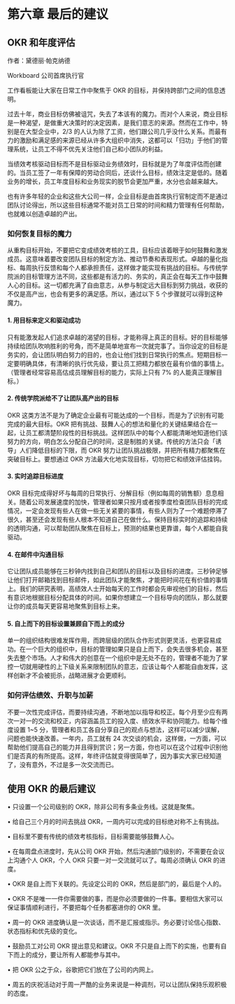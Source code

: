 # 第六章 最后的建议

## OKR 和年度评估

作者：黛德丽·帕克纳德

Workboard 公司首席执行官

工作看板能让大家在日常工作中聚焦于 OKR 的目标，并保持跨部门之间的信息透明。

过去十年，商业目标仿佛被诅咒，失去了本该有的魔力。而对个人来说，商业目标是一种渴望，是做重大决策时的决定因素，是我们意志的来源。然而在工作中，特别是在大型企业中，2/3 的人认为除了工资，他们跟公司几乎没什么关系。而最有力的激励和满足感的来源已经从许多大组织中消失，这都可以「归功」于他们的管理系统，让员工不得不优先关注他们自己和小团队的利益。

当绩效考核驱动目标而不是目标驱动业务绩效时，目标就是为了年度评估而创建的。当员工签了一年有保障的劳动合同后，还谈什么目标，绩效注定是低的。随着业务的增长，员工年度目标和业务现实的脱节会更加严重，水分也会越来越大。

也有许多年轻的企业和这些大公司一样，企业目标是由首席执行官制定而不是通过团队讨论得出，所以这些目标通常不能对员工日常的时间和精力管理有任何帮助，也就难以创造卓越的产出。

### 如何恢复目标的魔力

从重构目标开始，不要把它变成绩效考核的工具，目标应该着眼于如何鼓舞和激发成员。这意味着要改变团队目标的制定方法、推动节奏和表现形式。卓越的量化指标、每周执行反馈和每个人都承担责任，这样做才能实现有挑战的目标。与传统学院派的目标管理方法不同，这些都是有活力的、务实的，真正会在每天工作中鼓舞人心的目标。这一切都充满了自由意志，从参与制定远大目标到努力挑战，收获的不仅是高产出，也会有更多的满足感。所以，通过以下 5 个步骤就可以得到这种魔力。

#### 1. 用目标来定义和驱动成功
只有能激发起人们追求卓越的渴望的目标，才能称得上真正的目标。好的目标能够持续给团队吹响胜利的号角，而不是简单地宣布一次就完事了。当你设定的目标是务实的，会让团队明白努力的目的，也会让他们找到日常执行的焦点。短期目标一定要明确具体，有清晰的执行优先级，要让员工把精力都放在最有价值的事情上。（管理者经常容易高估成员理解目标的能力，实际上只有 7% 的人能真正理解目标。）

#### 2. 传统学院派给不了让团队高产出的目标
OKR 这类方法不是为了确定企业最有可能达成的一个目标，而是为了识别有可能完成的最大目标。OKR 把有挑战、鼓舞人心的想法和量化的关键结果结合在一起，让员工都清楚阶段性的目标挑战。这样团队中的每个人都能清晰地知道他们该努力的方向，明白怎么分配自己的时间，这是制胜的关键。传统的方法只会「诱导」人们降低目标的下限，而 OKR 努力让团队挑战极限，并把所有精力都聚焦在突破目标上。要想通过 OKR 方法最大化地实现目标，切勿把它和绩效评估挂钩。

#### 3. 实时追踪目标进度
OKR 目标完成得好坏与每周的日常执行、分解目标（例如每周的销售额）息息相关。随着公司发展速度的加快，管理者如果只按月或者按季度检查团队目标的完成情况，一定会发现有些人在做一些无关紧要的事情，有些人则为了一个难题停滞了很久，甚至还会发现有些人根本不知道自己在做什么。保持目标实时的追踪和持续的透明沟通，可以帮助团队聚焦在目标上，预测的结果也更靠谱，每个人都能自我驱动。

#### 4. 在邮件中沟通目标
它让团队成员能够在三秒钟内找到自己和团队的目标以及目标的进度。三秒钟足够让他们打开邮箱找到目标邮件，如此团队才能聚焦，才能把时间花在有价值的事情上。我们的研究表明，高绩效人士开始每天的工作时都会先审视他们的目标，然后有意识地根据目标分配具体的时间。如果你想建立一个目标导向的团队，那么就要让你的成员每天更容易地聚焦到目标上来。

#### 5. 自上而下的目标设置兼顾自下而上的成分
单一的组织结构很难发挥作用，而跨层级的团队合作形式则更灵活，也更容易成功。在一个巨大的组织中，目标的管理如果只是自上而下，会失去很多机会，甚至失去整个市场。人才和伟大的创意在一个组织中是无处不在的，管理者不能为了掌控一切就用硬性的上下级关系来限制团队的意志，应该让每个人都能自由发挥，这样创新才不会被扼杀，战略进展才会更顺利。

### 如何评估绩效、升职与加薪

不要一次性完成评估，而要持续沟通，不断地加以指导和校正。每个月至少应有两次一对一的交流和校正，内容涵盖员工的投入度、绩效水平和协同能力。给每个维度设置 1~5 分，管理者和员工各自分享自己的观点与想法，这样可以减少误解，问题也能快速改善。一年内，员工就有 24 次交谈的机会，这样做，一方面，可以帮助他们提高自己的能力并且得到赏识；另一方面，你也可以在这个过程中识别他们是否真的有所提高。这样，年终评估就变得很简单了，因为事实大家已经知道了，没有意外，不过是多一次交流而已。

## 使用 OKR 的最后建议

• 只设置一个公司级别的 OKR，除非公司有多条业务线。这就是聚焦。

• 给自己三个月的时间去挑战 OKR，一周内可以完成的目标绝对称不上有挑战。

• 目标里不要有传统的绩效考核指标，目标需要能够鼓舞人心。

• 在每周盘点进度时，先从公司 OKR 开始，然后沟通部门级别的，不需要在会议上沟通个人 OKR，个人 OKR 只要一对一交流就可以了。每周必须确认 OKR 的进度。

• OKR 是自上而下关联的。先设定公司的 OKR，然后是部门的，最后是个人的。

• OKR 不是唯一一件你需要做的事，而是你必须要做的一件事。要相信大家可以保证事情顺利进行，不要把每个任务都塞进你的 OKR 里。

• 周一的 OKR 进度确认是一次谈话，而不是汇报或指示。务必要讨论信心指数、状态指标和优先级的变化。

• 鼓励员工对公司 OKR 提出意见和建议。OKR 不只是自上而下的实施，也要有自下而上的成分，要让所有人都能参与其中。

• 把 OKR 公之于众，谷歌把它们放在了公司的内网上。

• 周五的庆祝活动对于周一严酷的业务来说是一种调剂，可以让团队保持乐观积极的态度。




